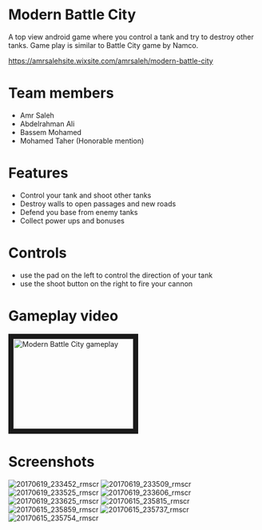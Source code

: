 # Modern Battle City
A top view android game where you control a tank and try to destroy other tanks. Game play is similar to Battle City game by Namco.

https://amrsalehsite.wixsite.com/amrsaleh/modern-battle-city
# Team members
+ Amr Saleh
+ Abdelrahman Ali
+ Bassem Mohamed
+ Mohamed Taher (Honorable mention)

# Features
+ Control your tank and shoot other tanks
+ Destroy walls to open passages and new roads
+ Defend you base from enemy tanks
+ Collect power ups and bonuses

# Controls
+ use the pad on the left to control the direction of your tank
+ use the shoot button on the right to fire your cannon

# Gameplay video
<a href="http://www.youtube.com/watch?feature=player_embedded&v=eCuMYDI01Gc
" target="_blank"><img src="http://img.youtube.com/vi/eCuMYDI01Gc/0.jpg" 
alt="Modern Battle City gameplay" width="240" height="180" border="10" /></a>

# Screenshots
![20170619_233452_rmscr](https://user-images.githubusercontent.com/5616594/27307107-7a958386-5548-11e7-85ec-d76e8eaa9227.jpg)
![20170619_233509_rmscr](https://user-images.githubusercontent.com/5616594/27307114-838c62ca-5548-11e7-9f73-a16c1b7c3de7.jpg)
![20170619_233525_rmscr](https://user-images.githubusercontent.com/5616594/27307126-8ae3284c-5548-11e7-9d56-3638b2909ce6.jpg)
![20170619_233606_rmscr](https://user-images.githubusercontent.com/5616594/27307131-92aeae02-5548-11e7-8909-61e82610439b.jpg)
![20170619_233625_rmscr](https://user-images.githubusercontent.com/5616594/27307132-93516674-5548-11e7-881e-6f2df567aa54.jpg)
![20170615_235815_rmscr](https://user-images.githubusercontent.com/5616594/27307153-ab656b2a-5548-11e7-95c4-d05fa41baf88.jpg)
![20170615_235859_rmscr](https://user-images.githubusercontent.com/5616594/27307150-ab1212ea-5548-11e7-9995-1c1685619a1b.jpg)
![20170615_235737_rmscr](https://user-images.githubusercontent.com/5616594/27307151-ab126934-5548-11e7-85ab-08643baa82c8.jpg)
![20170615_235754_rmscr](https://user-images.githubusercontent.com/5616594/27307152-ab1659ae-5548-11e7-9978-ca80c53a278c.jpg)

